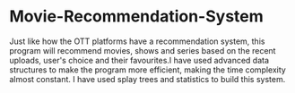 # Movie-Recommendation-System
Just like how the OTT platforms have a recommendation system, this program will recommend movies, shows and series based on the recent uploads, user's choice and their favourites.I have used advanced data structures to make the program more efficient, making the time complexity almost constant. I have used splay trees and statistics to build this system.
